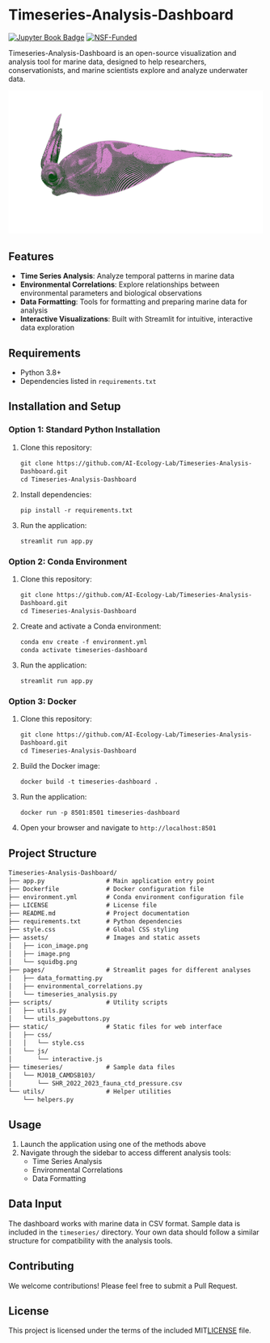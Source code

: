 # Timeseries-Analysis-Dashboard

[![Jupyter Book Badge](https://jupyterbook.org/badge.svg)](https://oceancv.org)
[![NSF-Funded](https://img.shields.io/badge/NSF-Funded-blue.svg)](https://www.nsf.gov/awardsearch/showAward?AWD_ID=2307504)

Timeseries-Analysis-Dashboard is an open-source visualization and analysis tool for marine data, designed to help researchers, conservationists, and marine scientists explore and analyze underwater data.

![Dashboard Preview](assets/image.png)

## Features

- **Time Series Analysis**: Analyze temporal patterns in marine data
- **Environmental Correlations**: Explore relationships between environmental parameters and biological observations
- **Data Formatting**: Tools for formatting and preparing marine data for analysis
- **Interactive Visualizations**: Built with Streamlit for intuitive, interactive data exploration

## Requirements

- Python 3.8+
- Dependencies listed in `requirements.txt`

## Installation and Setup

### Option 1: Standard Python Installation

1. Clone this repository:
   ```
   git clone https://github.com/AI-Ecology-Lab/Timeseries-Analysis-Dashboard.git
   cd Timeseries-Analysis-Dashboard
   ```

2. Install dependencies:
   ```
   pip install -r requirements.txt
   ```

3. Run the application:
   ```
   streamlit run app.py
   ```

### Option 2: Conda Environment

1. Clone this repository:
   ```
   git clone https://github.com/AI-Ecology-Lab/Timeseries-Analysis-Dashboard.git
   cd Timeseries-Analysis-Dashboard
   ```

2. Create and activate a Conda environment:
   ```
   conda env create -f environment.yml
   conda activate timeseries-dashboard
   ```

3. Run the application:
   ```
   streamlit run app.py
   ```

### Option 3: Docker

1. Clone this repository:
   ```
   git clone https://github.com/AI-Ecology-Lab/Timeseries-Analysis-Dashboard.git
   cd Timeseries-Analysis-Dashboard
   ```

2. Build the Docker image:
   ```
   docker build -t timeseries-dashboard .
   ```

3. Run the application:
   ```
   docker run -p 8501:8501 timeseries-dashboard
   ```

4. Open your browser and navigate to `http://localhost:8501`

## Project Structure

```
Timeseries-Analysis-Dashboard/
├── app.py                 # Main application entry point
├── Dockerfile             # Docker configuration file
├── environment.yml        # Conda environment configuration file
├── LICENSE                # License file
├── README.md              # Project documentation
├── requirements.txt       # Python dependencies
├── style.css              # Global CSS styling
├── assets/                # Images and static assets
│   ├── icon_image.png
│   ├── image.png
│   └── squidbg.png
├── pages/                 # Streamlit pages for different analyses
│   ├── data_formatting.py
│   ├── environmental_correlations.py
│   └── timeseries_analysis.py
├── scripts/               # Utility scripts
│   ├── utils.py
│   └── utils_pagebuttons.py
├── static/                # Static files for web interface
│   ├── css/
│   │   └── style.css
│   └── js/
│       └── interactive.js
├── timeseries/            # Sample data files
│   └── MJ01B_CAMDSB103/
│       └── SHR_2022_2023_fauna_ctd_pressure.csv
└── utils/                 # Helper utilities
    └── helpers.py
```

## Usage

1. Launch the application using one of the methods above
2. Navigate through the sidebar to access different analysis tools:
   - Time Series Analysis
   - Environmental Correlations
   - Data Formatting

## Data Input

The dashboard works with marine data in CSV format. Sample data is included in the `timeseries/` directory. Your own data should follow a similar structure for compatibility with the analysis tools.

## Contributing

We welcome contributions! Please feel free to submit a Pull Request.

## License

This project is licensed under the terms of the included MIT[LICENSE](LICENSE)  file.



